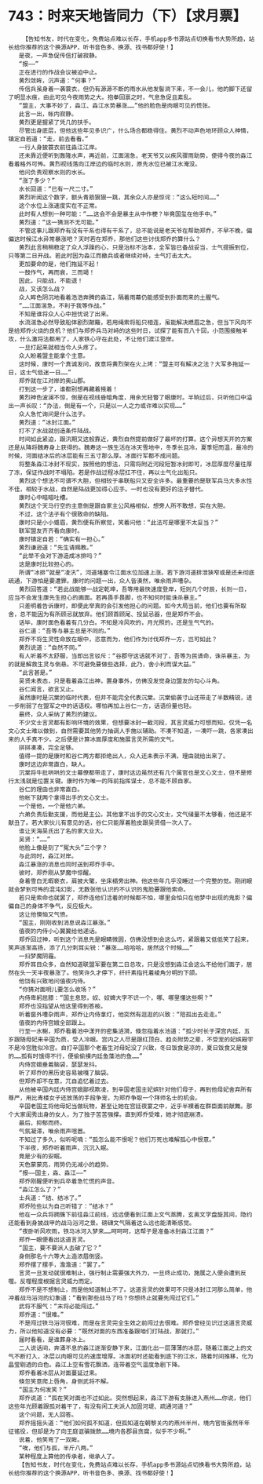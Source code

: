 # 743：时来天地皆同力（下）【求月票】
        【告知书友，时代在变化，免费站点难以长存，手机app多书源站点切换看书大势所趋，站长给你推荐的这个换源APP，听书音色多、换源、找书都好使！】
       是夜，一声急促传信打破寂静。
       “报——”
       正在进行的作战会议被迫中止。
       黄烈敛眸，沉声道：“何事？”
       传信兵虽身着一袭蓑衣，但仍有源源不断的雨水从他发髻淌下来，不一会儿，他的脚下还留了明显水痕，由此可见今夜雨势之大。抱拳回禀之时，气息急促且紊乱。
       “盟主，大事不妙了，淼江、淼江水势暴涨……”他的脸色是肉眼可见的慌张。
       此言一出，帐内寂静。
       黄烈更是握紧了凭几的扶手。
       尽管出身底层，但他这些年见多识广，什么场合都稳得住。黄烈不动声色地环顾众人神情，镇定自若道：“走，前去看看。”
       一行人身披蓑衣前往淼江江岸。
       还未靠近便听到轰隆水声，再近前，江面湍急，老天爷又以疾风骤雨助势，使得今夜的淼江看着格外可怖。黄烈视线落向江岸边的临时水则，原先水位已被江水淹没。
       他问负责观察水则的水长。
       “涨了多少？”
       水长回道：“已有一尺二寸。”
       黄烈听闻这个数字，额头青筋狠狠一跳，其余众人亦是惊诧：“这么短时间……”
       这个水位上涨速度实在不正常。
       此时有人想到一种可能：“……这会不会是暴主从中作梗？毕竟国玺在他手中。”
       黄烈道：“这一猜测不无可能。”
       不管这事儿跟郑乔有没有干系也得有干系了，总不能说是老天爷在帮助郑乔，不早不晚，偏偏这时候江水异常暴涨吧？天时若在郑乔，那他们这些讨伐郑乔的算什么？
       黄烈此言稍稍稳定了众人浮躁的心，只是治标不治本，全军皆已备战妥当，士气提振到位，只等第二日开战。若此时因为淼江而撤兵或者继续对峙，士气打击太大。
       更加要命的是，他们拖延不起！
       一鼓作气，再而衰，三而竭！
       因此，只能战，不能退！
       战，又该怎么战？
       众人眸色阴沉地看着浩浩奔腾的淼江，隔着雨幕仍能感受到扑面而来的土腥气。
       “……江面湍急，不利于我等作战。”
       不知是谁将众人心中担忧说了出来。
       水流湍急必然导致船体剧烈颠簸，若用绳索将船只相连，虽能解决燃眉之急，但当下风向不是给郑乔火烧的良机？他们与郑乔兵马对峙的这些时日，试探了能有百八十回，小范围接触羊攻，什么激将法都用了，人家铁心守在此处，不让他们渡江登岸。
       一旦打起来就相当令人头疼了。
       众人盼着盟主能拿个主意。
       这时候，康时一个真诚发问，故意将黄烈架在火上烤：“盟主可有解决之法？大军多拖延一日，这士气低迷一日……”
       郑乔就在江对岸的奥山郡。
       打到这一步了，谁都别想再藏着掖着！
       黄烈神色波澜不惊，倒是在视线昏暗角度，用余光轻瞥了眼康时。半晌过后，只听他口中溢出一声长叹：“办法，倒是有一个，只是以一人之力或许难以实现……”
       众人急忙询问是什么法子。
       黄烈道：“冰封江面。”
       打不了水战就创造条件陆战。
       时间如此紧迫，跟汛期又这般靠近，黄烈自然提前做好了最坏的打算。这个异想天开的方案还是从降将魏寿身上获得的。魏寿这一族生活在冰天雪地中，冬季长且冷，夏季短而温，最冷的时候，河面结冰后的冰层能有三五寸那么厚。冰面行军都不成问题。
       将整条淼江冰封不现实，按照他的想法，只需将附近河段短暂冰封即可，冰层厚度尽量往厚了冻，保证作战时不塌陷。若是作战过程冰层扛不住，再以士气化出船只。
       黄烈这个想法不可谓不大胆，但相较于串联船只又安全许多。最重要的是联军兵马大多水性不佳，相较于水战，自然是陆战更加得心应手。一时也没有更好的法子替代。
       康时心中暗暗吐槽。
       黄烈这个天马行空的主意倒是跟自家主公风格相似，想旁人所不敢想，实在大胆。
       不过，这个法子有个很致命的缺陷。
       康时只是小小蹙眉，黄烈便有所察觉，笑着问他：“此法可是哪里不太妥当？”
       联军盟友齐齐看向康时。
       康时镇定自若：“确实有一担心。”
       黄烈谦逊道：“先生请赐教。”
       “此举不会对下游造成冰排吗？”
       这是康时比较担心的。
       所谓“冰排”就是“凌汛”，河道堵塞令江面水位加速上涨。若下游河道排泄狭窄或是还未彻底疏通，下游怕是要遭罪。康时的问题一出，众人皆漠然，唯余雨声嘈杂。
       黄烈回答道：“若此战能够一战定乾坤，吾等用最快速度登岸，短则几个时辰，长则一日，应当不会发生康先生担心的画面。若再畏手畏脚，也不知何时能诛杀暴主。”
       只差明着告诉康时，即便此举真的会引发他担心的问题。如今大局当前，他们也要有所取舍，总不能因为有所顾忌就放弃。他们顾首顾尾、投鼠忌器，但是郑乔不会。
       话毕，康时面色看着有几分白。不知是冷风吹的，月光照的，还是生气气的。
       谷仁道：“吾等与暴主总是不同的。”
       郑乔不将生灵性命放在眼中，恣意而为，他们作为讨伐郑乔一方，岂可如此？
       黄烈说道：“自然不同。”
       有人听着不太舒服，当即出言驳斥：“谷郡守这话就不对了，吾等为民请命，诛杀暴主，为的就是解救生灵与倒悬。不可避免要做些选择，此乃，舍小利而谋大益。”
       “此言甚是。”
       吴贤未表态，只是看着淼江出神，置身事外，仿佛没发觉身边盟友的勾心斗角。
       谷仁闻言，欲言又止。
       虽然康时是沉棠的临时代表，但并不能完全代表沉棠。沉棠偷袭寸山还带走了半数精锐，进一步削弱了在盟军之中的话语权。哪怕再加上谷仁一方，话语份量也轻。
       最终，众人采纳了黄烈的建议。
       不少文士言灵都有影响环境的效果，但想要冰封一截河段，其言灵威力可想而知。仅凭一名文心文士难以做到，自然需要其他势力抽调人手施以辅助。不凑不知道，一凑吓一跳，各家凑出来的人手真不少。之后便是计算冰面厚度和施展言灵所需的文气。
       拼拼凑凑，完全足够。
       值得一提的是康时和谷仁两方都拒绝出人，众人还未表示不满，理由就给出来了。
       康时这边非常直白，缺人。
       沉棠将牛批哄哄的文士幕僚都带走了，康时这边虽然还有几个属官也是文心文士，但不是修行太浅就是位置关键。康时作为唯一的阵前指挥谋士，总不能不顾自家。
       谷仁的理由也非常直白。
       他帐下就两个拿得出手的文心文士。
       一个是他，一个是他六弟。
       六弟负责后勤支援，而他是主公。其他拿不出手的文心文士，文气储量不太够看，他还是不献丑了。若大家伙儿有意见的话，谷仁只能厚着脸皮跟吴贤借一次人了。
       谁让天海吴氏出了名的家大业大。
       吴贤：“……”
       他脸上像是刻了“冤大头”三个字？
       与此同时，淼江对岸。
       淼江暴涨的消息也同时送到郑乔手中。
       彼时，郑乔刚从梦魔中惊醒。
       身着雪白无暇亵衣，肩披大氅，坐床榻旁出神。他这些年几乎没睡过一个完整的觉。刚闭眼就会梦到可怖的混沌幻影，无数张他认识的不认识的鬼脸要跟他索命。
       若只是索命也就罢了，郑乔连他们活着的时候都不怕，哪里会怕只在他梦中出现的鬼影？偏偏自己的身体不争气，反应极大。
       这让他懊恼又气愤。
       “国主，刚刚收到消息说淼江暴涨。”
       值夜的内侍小心翼翼给他递话。
       郑乔回过神，听到这个消息先是眼睛微圆，仿佛没想到会这么巧，紧跟着又低低笑了起来，笑声逐渐高扬，添了几分刺耳尖锐：“暴涨……哈哈哈，居然这个时候……”
       一扫梦魔阴霾。
       郑乔耳目众多，自然知道联盟军要在第二日总攻，只是没想到淼江会这么不给他们面子，居然在头一天半夜暴涨了。他笑许久才停下，纤纤素指托着棱角分明的下颌。
       他饶有兴致地问值夜内侍。
       “你猜对面明儿要怎么收场？”
       内侍卑躬屈膝：“国主息怒，奴、奴婢大字不识一个，哪、哪里懂这些啊？”
       郑乔也没指望从他这里得到答桉。
       听着窗外嘈杂雨声，郑乔让内侍拿灯，他突然有逛逛的兴致：“陪孤出去走走。”
       值夜的内侍宫娥全部跟上。
       行至一水榭，郑乔看着池中漾开的密集涟漪，倏忽指着水池道：“孤少时长于深宫内廷，五岁跟随母妃来辛国为质，受人冷眼。宫内之人尽是跟红顶白、趋炎附势之辈，不受宠的妃嫔殿宇不是冷宫胜似冷宫。自打辛国那个老畜生对母妃没了兴致，冬日饭食是凉的，夏日饭食又是馊的……孤有时饿得不行，便偷偷摸内廷鱼藻池的鱼……”
       内侍宫娥垂着脑袋，瑟瑟发抖。
       听了郑乔的黑历史容易被嘎了脑袋。
       但郑乔却不在意，兀自追忆着过去。
       从他被辛国内廷内侍宫娥鄙视欺凌，到辛国老国主妃嫔针对他们母子，再到他母妃舍弃所有尊严，用比青楼女子还放荡的手段争宠，为郑乔争取一个拜师名士的机会。
       辛国老国主将他母妃当做玩物，甚至让她在宫廷夜宴之中，近乎半裸着在群臣面前献舞。那个大家闺秀出身的女人，为了独子苦苦强撑。直到郑乔受难，她才彻底崩溃。
       最后，抑郁而终。
       气氛凝滞，唯余雨声喧嚣。
       不知过了多久，似听呢喃：“孤怎么能不恨呢？他们万死也难解孤心中恨意。”
       下半夜，郑乔听着雨声，沉沉入眠。
       竟是少有的安眠。
       天色蒙蒙亮，雨势仍无减小的趋势。
       “报——国主，淼、淼江——”
       郑乔刚醒便听到兵卒着急忙慌的声音。
       “淼江怎么了？”
       士兵道：“结、结冰了。”
       郑乔险些以为自己听错了：“结冰？”
       他在一众兵将拥簇下前往淼江前线，远远便看到江面上文气蒸腾，玄奥文字盘旋其间，隐约还能看到身披战甲的战马浴河之景。磅礴文气隔着这么远也能清晰感觉。
       “夜卧听风吹雨，铁马冰河入梦来……呵呵呵，这帮子是准备冰封淼江江面？”
       郑乔一眼便看出这道言灵。
       “国主，要不要派人去破了它？”
       身侧那名十六等大上造浓眉倒竖。
       郑乔摆了摆手，澹澹道：“罢了。”
       言灵一旦发动就很难制止，强行制止需要强大外力，一旦终止成功，施展之人便会遭到反噬。反噬程度根据言灵威力而定。
       郑乔不是不想制止，而是他知道制止不了。这道言灵的效果可不只是冰封江河那么简单，他冲着战马浴河的幻象道：“看到那些战马了吗？你想终止就要先闯过它们。”
       武将不服气：“末将必能闯过。”
       郑乔道：“很难。”
       不是闯过铁马浴河很难，而是在言灵完全生效之前闯过去很难。郑乔曾经见识过这道言灵威力，所以他知道没有必要：“既然对面的东西准备跟咱们打陆战，那就打。”
       届时看看，是谁葬身冰上。
       二人说话间，奔涌不息的淼江逐渐安静下来，江面化出一层薄薄的冰层，随着江面之上的文气不断打入，冰层以肉眼可见的速度增厚。冰面初时还能看到底下的江水，随着时间推移，化为晶莹剔透的白色。淼江上空有雪花飘洒，连带着空气温度急剧下降。
       郑乔看着冰层从对面蔓延过来。
       倏忽笑意爬上唇角，身侧武将不解。
       “国主为何发笑？”
       郑乔说道：“孤在笑对面也不过如此。突然想起来，淼江下游有支脉进入燕州……你说，他们这些年光顾着跟孤对着干了，有没有闲工夫派人加固河堤、疏通河道？”
       这个问题，无人回答。
       郑乔摇摇头道：“他们如何孤不知道，但孤知道在朝黎关内的燕州半州，境内官衙虽然年年征徭役，但却是为了向王庭诓骗拨款……境内各郡县贪腐，似乎不少啊。”
       说着，他笑弯了一双眸。
       “唉，他们与孤，半斤八两。”
       某种程度上算他的传承者，继承人了。
       【告知书友，时代在变化，免费站点难以长存，手机app多书源站点切换看书大势所趋，站长给你推荐的这个换源APP，听书音色多、换源、找书都好使！】